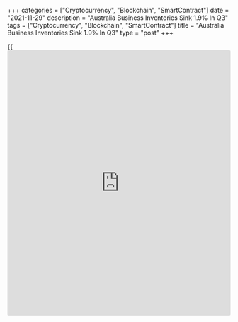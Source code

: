 +++
categories = ["Cryptocurrency", "Blockchain", "SmartContract"]
date = "2021-11-29"
description = "Australia Business Inventories Sink 1.9% In Q3"
tags = ["Cryptocurrency", "Blockchain", "SmartContract"]
title = "Australia Business Inventories Sink 1.9% In Q3"
type = "post"
+++

{{<iframe id="large-banner" src="https://www.bounty.group/#slide=1.0" width="100%" height="600" scrolling="no" style="border: 0px solid rgb(216, 221, 230); border-radius: 3px;">}}

Company inventories in Australia were down a seasonally adjusted 1.9
percent on quarter in the third quarter of 2021, the Australian Bureau
of Statistics said on Monday.

That missed expectations for a flat reading following the 0.2 percent
increase in the previous three months.

Company gross profits climbed 4.0 percent on quarter, beating forecasts
for a gain of 3.0 percent and slowing from 7.1 percent in the three
months prior.

Wages and salaries were down 0.8 percent on quarter and wholesale trade
sank 5.9 percent.

On a yearly basis, inventories rose 0.7 percent, while profits climbed
5.4 percent, wages gained 4.7 percent and wholesale sales perked 2.1
percent.

For comments and feedback [contact](https://www.playgroundfx.com/contact/): editorial@rtt[news](https://www.letsplayfx.com/blog/forex-news-website/).com

[Economic News][1]

 **What parts of the world are seeing the best (and worst) economic
performances lately? Click[here][2] to check out our [Econ Scorecard][2]
and find out! See up-to-the-moment [ranking](https://www.playgroundfx.com/blog/crypto-exchange-ranking/)s for the best and worst
performers in [GDP][3], [unemployment rate][4], [inflation][5] and much
more.**

   1. www.rtt[news](https://www.letsplayfx.com/blog/forex-news-website/).com/Content/EconomicNews.aspx
   2. www.rtt[news](https://www.letsplayfx.com/blog/forex-news-website/).com/economic-scorecard/world-rank/unemployment-rate/highest-performance.aspx
   3. www.rtt[news](https://www.letsplayfx.com/blog/forex-news-website/).com/economic-scorecard/world-rank/GDP/highest-performance.aspx
   4. www.rtt[news](https://www.letsplayfx.com/blog/forex-news-website/).com/economic-scorecard/world-rank/unemployment-rate/lowest-performance.aspx
   5. www.rtt[news](https://www.letsplayfx.com/blog/forex-news-website/).com/economic-scorecard/world-rank/CPI/highest-performance.aspx